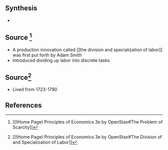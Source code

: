 ## Synthesis
- 
## Source [^1]
- A production innovation called [[the division and specialization of labor]] was first put forth by Adam Smith
- Introduced dividing up labor into discrete tasks

## Source[^2]
- Lived from 1723-1790
## References

[^1]: [[(Home Page) Principles of Economics 3e by OpenStax#The Problem of Scarcity]]
[^2]: [[(Home Page) Principles of Economics 3e by OpenStax#The Division of and Specialization of Labor]]